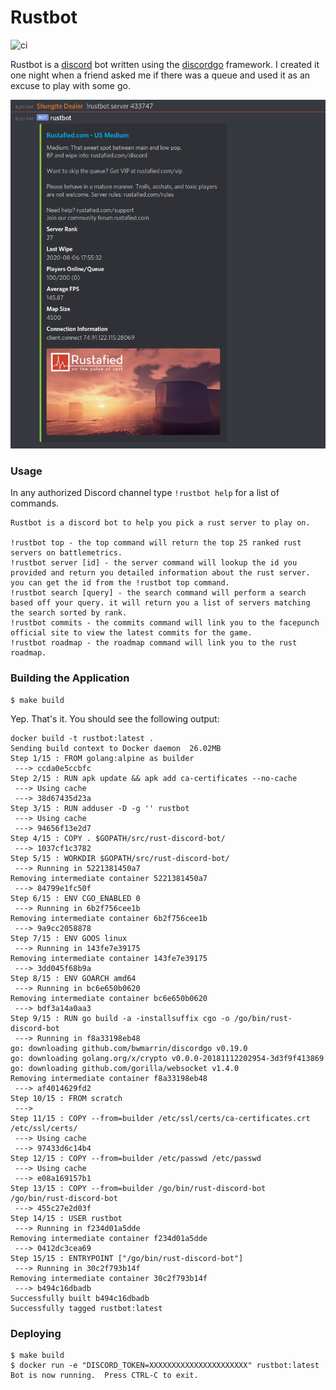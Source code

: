 # Rustbot
![ci](https://github.com/tonyganga/rustbot/workflows/ci/badge.svg)

Rustbot is a [discord](https://discordapp.com/) bot written using the [discordgo](https://github.com/bwmarrin/discordgo) framework. I created it one night when a friend asked me if there was a queue and used it as an excuse to play with some go.

![server](docs/server.png)

### Usage

In any authorized Discord channel type `!rustbot help` for a list of commands.

```
Rustbot is a discord bot to help you pick a rust server to play on.

!rustbot top - the top command will return the top 25 ranked rust servers on battlemetrics.
!rustbot server [id] - the server command will lookup the id you provided and return you detailed information about the rust server. you can get the id from the !rustbot top command.
!rustbot search [query] - the search command will perform a search based off your query. it will return you a list of servers matching the search sorted by rank.
!rustbot commits - the commits command will link you to the facepunch official site to view the latest commits for the game.
!rustbot roadmap - the roadmap command will link you to the rust roadmap.
```

### Building the Application


```
$ make build
```

Yep. That's it. You should see the following output:

```
docker build -t rustbot:latest .
Sending build context to Docker daemon  26.02MB
Step 1/15 : FROM golang:alpine as builder
 ---> ccda0e5ccbfc
Step 2/15 : RUN apk update && apk add ca-certificates --no-cache
 ---> Using cache
 ---> 38d67435d23a
Step 3/15 : RUN adduser -D -g '' rustbot
 ---> Using cache
 ---> 94656f13e2d7
Step 4/15 : COPY . $GOPATH/src/rust-discord-bot/
 ---> 1037cf1c3782
Step 5/15 : WORKDIR $GOPATH/src/rust-discord-bot/
 ---> Running in 5221381450a7
Removing intermediate container 5221381450a7
 ---> 84799e1fc50f
Step 6/15 : ENV CGO_ENABLED 0
 ---> Running in 6b2f756cee1b
Removing intermediate container 6b2f756cee1b
 ---> 9a9cc2058878
Step 7/15 : ENV GOOS linux
 ---> Running in 143fe7e39175
Removing intermediate container 143fe7e39175
 ---> 3dd045f68b9a
Step 8/15 : ENV GOARCH amd64
 ---> Running in bc6e650b0620
Removing intermediate container bc6e650b0620
 ---> bdf3a14a0aa3
Step 9/15 : RUN go build -a -installsuffix cgo -o /go/bin/rust-discord-bot
 ---> Running in f8a33198eb48
go: downloading github.com/bwmarrin/discordgo v0.19.0
go: downloading golang.org/x/crypto v0.0.0-20181112202954-3d3f9f413869
go: downloading github.com/gorilla/websocket v1.4.0
Removing intermediate container f8a33198eb48
 ---> af4014629fd2
Step 10/15 : FROM scratch
 --->
Step 11/15 : COPY --from=builder /etc/ssl/certs/ca-certificates.crt /etc/ssl/certs/
 ---> Using cache
 ---> 97433d6c14b4
Step 12/15 : COPY --from=builder /etc/passwd /etc/passwd
 ---> Using cache
 ---> e08a169157b1
Step 13/15 : COPY --from=builder /go/bin/rust-discord-bot /go/bin/rust-discord-bot
 ---> 455c27e2d03f
Step 14/15 : USER rustbot
 ---> Running in f234d01a5dde
Removing intermediate container f234d01a5dde
 ---> 0412dc3cea69
Step 15/15 : ENTRYPOINT ["/go/bin/rust-discord-bot"]
 ---> Running in 30c2f793b14f
Removing intermediate container 30c2f793b14f
 ---> b494c16dbadb
Successfully built b494c16dbadb
Successfully tagged rustbot:latest
```

### Deploying

```
$ make build
$ docker run -e "DISCORD_TOKEN=XXXXXXXXXXXXXXXXXXXXXX" rustbot:latest
Bot is now running.  Press CTRL-C to exit.
```

